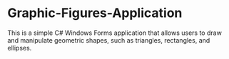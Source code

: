 # Graphic-Figures-Application
 This is a simple C# Windows Forms application that allows users to draw and manipulate geometric shapes, such as triangles, rectangles, and ellipses.
